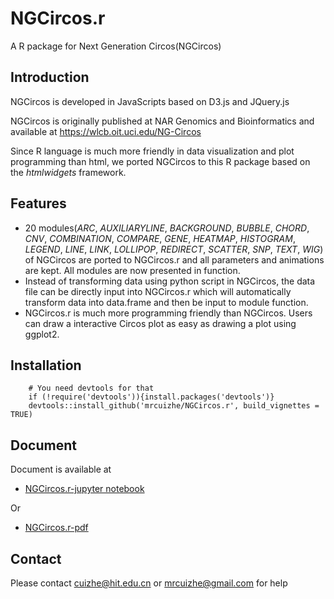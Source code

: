 # NGCircos.r

A R package for Next Generation Circos(NGCircos)

## Introduction

NGCircos is developed in JavaScripts based on D3.js and JQuery.js

NGCircos is originally published at NAR Genomics and Bioinformatics and available at https://wlcb.oit.uci.edu/NG-Circos 

Since R language is much more friendly in data visualization and plot programming than html, we ported NGCircos to this R package based on the *htmlwidgets* framework.

## Features

* 20 modules(*ARC*, *AUXILIARYLINE*, *BACKGROUND*, *BUBBLE*, *CHORD*, *CNV*, *COMBINATION*, *COMPARE*, *GENE*, *HEATMAP*, *HISTOGRAM*, *LEGEND*, *LINE*, *LINK*, *LOLLIPOP*, *REDIRECT*, *SCATTER*, *SNP*, *TEXT*, *WIG*) of NGCircos are ported to NGCircos.r and all parameters and animations are kept. All modules are now presented in function.
* Instead of transforming data using python script in NGCircos, the data file can be directly input into NGCircos.r which will automatically transform data into data.frame and then be input to module function.
* NGCircos.r is much more programming friendly than NGCircos. Users can draw a interactive Circos plot as easy as drawing a plot using ggplot2.


## Installation

        # You need devtools for that
        if (!require('devtools')){install.packages('devtools')}
        devtools::install_github('mrcuizhe/NGCircos.r', build_vignettes = TRUE)
        
## Document

Document is available at 

- [NGCircos.r-jupyter notebook](https://mybinder.org/v2/gh/mrcuizhe/NGCircos.r/master?filepath=doc%2FNGCircos.r_document.ipynb)

Or 

- [NGCircos.r-pdf](https://github.com/mrcuizhe/NGCircos.r/blob/master/NGCircos_1.0.0.pdf)

        
## Contact

Please contact cuizhe@hit.edu.cn or mrcuizhe@gmail.com for help
